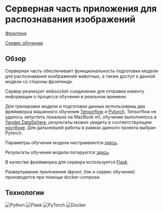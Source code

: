 # Серверная часть приложения для распознавания изображений

[Фронтенд](https://github.com/gfnIvanov/ImageDetectApp-web/tree/master)

[Сервис обучения](https://github.com/gfnIvanov/ImageDetectApp-train)

## Обзор

Серверная часть обеспечивает функциональность подготовки модели для распознавания изображений животных, а также доступ к данной модели со стороны фронтенда.

Сервер реализует websocket-соединение для отправки клиенту информации о процессе обучения в реальном времени.

Для тренировки модели и подготовки данных использованы два фреймворка машинного обучения [Tensorflow](https://www.tensorflow.org/) и [Pytorch](https://pytorch.org/). Tensorflow не удалось запустить локально на MacBook m1, обучение выполнялось в [Yandex DataSphere](https://cloud.yandex.ru/services/datasphere), результаты можно увидеть в соответствующем [ноутбуке](./notebooks/with_tensorflow.ipynb). Для дальнейшей работы в рамках данного проекта выбран Pytorch.

Параметры обучения модели настраиваются [здесь](./params/process_model.yml).

Результаты обучения модели логируются [здесь](./models/model_log.json).

В качестве фреймворка для сервера используется [Flask](https://flask.palletsprojects.com/en/3.0.x/).

Развертывание приложения (фронт, бэк и сервис обучения) производится при помощи docker-compose.

## Технологии

![Python](https://img.shields.io/badge/python-3670A0?style=for-the-badge&logo=python&logoColor=ffdd54)
![Flask](https://img.shields.io/badge/flask-%23000.svg?style=for-the-badge&logo=flask&logoColor=white)
![PyTorch](https://img.shields.io/badge/PyTorch-%23EE4C2C.svg?style=for-the-badge&logo=PyTorch&logoColor=white)
![Docker](https://img.shields.io/badge/docker-%230db7ed.svg?style=for-the-badge&logo=docker&logoColor=white)